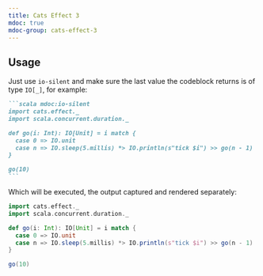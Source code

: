 ```yaml
---
title: Cats Effect 3 
mdoc: true
mdoc-group: cats-effect-3
---
```




## Usage

Just use `io-silent` and make sure the last value the codeblock returns is
of type `IO[_]`, for example:

````md
```scala mdoc:io-silent
import cats.effect._
import scala.concurrent.duration._

def go(i: Int): IO[Unit] = i match {
  case 0 => IO.unit
  case n => IO.sleep(5.millis) *> IO.println(s"tick $i") >> go(n - 1)
}

go(10)
```
````

Which will be executed, the output captured and rendered separately:


```scala mdoc:io-silent
import cats.effect._
import scala.concurrent.duration._

def go(i: Int): IO[Unit] = i match {
  case 0 => IO.unit
  case n => IO.sleep(5.millis) *> IO.println(s"tick $i") >> go(n - 1)
}

go(10)
```
